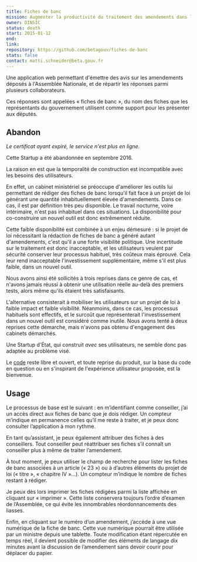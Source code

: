 ```yaml
---
title: Fiches de banc
mission: Augmenter la productivité du traitement des amendements dans les cabinets ministériels
owner: DINSIC
status: death
start: 2015-01-12
end:
link:
repository: https://github.com/betagouv/fiches-de-banc
stats: false
contact: matti.schneider@beta.gouv.fr
---
```


Une application web permettant d'émettre des avis sur les amendements déposés à l'Assemblée Nationale, et de répartir les réponses parmi plusieurs collaborateurs.

Ces réponses sont appelées « fiches de banc », du nom des fiches que les représentants du gouvernement utilisent comme support pour les présenter aux députés.


Abandon
-------

_Le certificat ayant expiré, le service n'est plus en ligne._

Cette Startup a été abandonnée en septembre 2016.

La raison en est que la temporalité de construction est incompatible avec les besoins des utilisateurs.

En effet, un cabinet ministériel se préoccupe d'améliorer les outils lui permettant de rédiger des fiches de banc lorsqu'il fait face à un projet de loi générant une quantité inhabituellement élevée d'amendements. Dans ce cas, il est par définition très peu disponible. Le travail nocturne, voire intérimaire, n'est pas inhabituel dans ces situations. La disponibilité pour co-construire un nouvel outil est donc extrêmement réduite.

Cette faible disponibilité est combinée à un enjeu démesuré : si le projet de loi nécessitant la rédaction de fiches de banc a généré autant d'amendements, c'est qu'il a une forte visibilité politique. Une incertitude sur le traitement est donc inacceptable, et les utilisateurs veulent par sécurité conserver leur processus habituel, très coûteux mais éprouvé. Cela leur rend inacceptable l'investissement supplémentaire, même s'il est plus faible, dans un nouvel outil.

Nous avons ainsi été sollicités à trois reprises dans ce genre de cas, et n'avons jamais réussi à obtenir une utilisation réelle au-delà des premiers tests, alors même qu'ils étaient très satisfaisants.

L'alternative consisterait à mobiliser les utilisateurs sur un projet de loi à faible impact et faible visibilité. Néanmoins, dans ce cas, les processus habituels sont effectifs, et le surcoût que représenterait l'investissement dans un nouvel outil est considéré comme inutile. Nous avons tenté à deux reprises cette démarche, mais n'avons pas obtenu d'engagement des cabinets démarchés.

Une Startup d'État, qui construit _avec_ ses utilisateurs, ne semble donc pas adaptée au problème visé.

Le [code](https://github.com/betagouv/fiches-de-banc) reste libre et ouvert, et toute reprise du produit, sur la base du code en question ou en s'inspirant de l'expérience utilisateur proposée, est la bienvenue.


Usage
-----

Le processus de base est le suivant : en m’identifiant comme conseiller, j’ai un accès direct aux fiches de banc que je dois rédiger. Un compteur m’indique en permanence celles qu’il me reste à traiter, et je peux donc consulter l’application à mon rythme.

En tant qu’assistant, je peux également attribuer des fiches à des conseillers. Tout conseiller peut réattribuer ses fiches s’il connaît un conseiller plus à même de traiter l’amendement.

À tout moment, je peux utiliser le champ de recherche pour lister les fiches de banc associées à un article (« 23 ») ou à d’autres éléments du projet de loi (« titre », « chapitre IV »…). Un compteur m’indique le nombre de fiches restant à rédiger.

Je peux dès lors imprimer les fiches rédigées parmi la liste affichée en cliquant sur « imprimer ». Cette liste conservera toujours l’ordre d’examen de l’Assemblée, ce qui évite les innombrables réordonnancements des liasses.

Enfin, en cliquant sur le numéro d’un amendement, j’accède à une vue numérique de la fiche de banc. Cette vue numérique pourrait être utilisée par un ministre depuis une tablette. Toute modification étant répercutée en temps réel, il devient possible de modifier des éléments de langage dix minutes avant la discussion de l’amendement sans devoir courir pour déplacer du papier.
